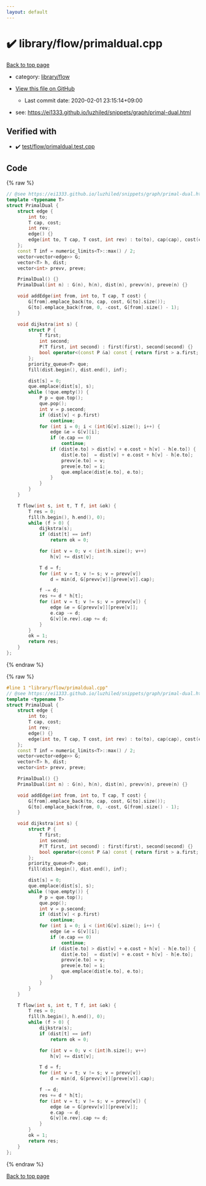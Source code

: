 ```yaml
---
layout: default
---
```


<!-- mathjax config similar to math.stackexchange -->
<script type="text/javascript" async
  src="https://cdnjs.cloudflare.com/ajax/libs/mathjax/2.7.5/MathJax.js?config=TeX-MML-AM_CHTML">
</script>
<script type="text/x-mathjax-config">
  MathJax.Hub.Config({
    TeX: { equationNumbers: { autoNumber: "AMS" }},
    tex2jax: {
      inlineMath: [ ['$','$'] ],
      processEscapes: true
    },
    "HTML-CSS": { matchFontHeight: false },
    displayAlign: "left",
    displayIndent: "2em"
  });
</script>

<script type="text/javascript" src="https://cdnjs.cloudflare.com/ajax/libs/jquery/3.4.1/jquery.min.js"></script>
<script src="https://cdn.jsdelivr.net/npm/jquery-balloon-js@1.1.2/jquery.balloon.min.js" integrity="sha256-ZEYs9VrgAeNuPvs15E39OsyOJaIkXEEt10fzxJ20+2I=" crossorigin="anonymous"></script>
<script type="text/javascript" src="../../../assets/js/copy-button.js"></script>
<link rel="stylesheet" href="../../../assets/css/copy-button.css" />


# :heavy_check_mark: library/flow/primaldual.cpp

<a href="../../../index.html">Back to top page</a>

* category: <a href="../../../index.html#befd6e878d04dabe98b2fcf892a1574a">library/flow</a>
* <a href="{{ site.github.repository_url }}/blob/master/library/flow/primaldual.cpp">View this file on GitHub</a>
    - Last commit date: 2020-02-01 23:15:14+09:00


* see: <a href="https://ei1333.github.io/luzhiled/snippets/graph/primal-dual.html">https://ei1333.github.io/luzhiled/snippets/graph/primal-dual.html</a>


## Verified with

* :heavy_check_mark: <a href="../../../verify/test/flow/primaldual.test.cpp.html">test/flow/primaldual.test.cpp</a>


## Code

<a id="unbundled"></a>
{% raw %}
```cpp
// @see https://ei1333.github.io/luzhiled/snippets/graph/primal-dual.html
template <typename T>
struct PrimalDual {
    struct edge {
        int to;
        T cap, cost;
        int rev;
        edge() {}
        edge(int to, T cap, T cost, int rev) : to(to), cap(cap), cost(cost), rev(rev) {}
    };
    const T inf = numeric_limits<T>::max() / 2;
    vector<vector<edge>> G;
    vector<T> h, dist;
    vector<int> prevv, preve;

    PrimalDual() {}
    PrimalDual(int n) : G(n), h(n), dist(n), prevv(n), preve(n) {}

    void addEdge(int from, int to, T cap, T cost) {
        G[from].emplace_back(to, cap, cost, G[to].size());
        G[to].emplace_back(from, 0, -cost, G[from].size() - 1);
    }

    void dijkstra(int s) {
        struct P {
            T first;
            int second;
            P(T first, int second) : first(first), second(second) {}
            bool operator<(const P &a) const { return first > a.first; }
        };
        priority_queue<P> que;
        fill(dist.begin(), dist.end(), inf);

        dist[s] = 0;
        que.emplace(dist[s], s);
        while (!que.empty()) {
            P p = que.top();
            que.pop();
            int v = p.second;
            if (dist[v] < p.first)
                continue;
            for (int i = 0; i < (int)G[v].size(); i++) {
                edge &e = G[v][i];
                if (e.cap == 0)
                    continue;
                if (dist[e.to] > dist[v] + e.cost + h[v] - h[e.to]) {
                    dist[e.to]  = dist[v] + e.cost + h[v] - h[e.to];
                    prevv[e.to] = v;
                    preve[e.to] = i;
                    que.emplace(dist[e.to], e.to);
                }
            }
        }
    }

    T flow(int s, int t, T f, int &ok) {
        T res = 0;
        fill(h.begin(), h.end(), 0);
        while (f > 0) {
            dijkstra(s);
            if (dist[t] == inf)
                return ok = 0;

            for (int v = 0; v < (int)h.size(); v++)
                h[v] += dist[v];

            T d = f;
            for (int v = t; v != s; v = prevv[v])
                d = min(d, G[prevv[v]][preve[v]].cap);

            f -= d;
            res += d * h[t];
            for (int v = t; v != s; v = prevv[v]) {
                edge &e = G[prevv[v]][preve[v]];
                e.cap -= d;
                G[v][e.rev].cap += d;
            }
        }
        ok = 1;
        return res;
    }
};

```
{% endraw %}

<a id="bundled"></a>
{% raw %}
```cpp
#line 1 "library/flow/primaldual.cpp"
// @see https://ei1333.github.io/luzhiled/snippets/graph/primal-dual.html
template <typename T>
struct PrimalDual {
    struct edge {
        int to;
        T cap, cost;
        int rev;
        edge() {}
        edge(int to, T cap, T cost, int rev) : to(to), cap(cap), cost(cost), rev(rev) {}
    };
    const T inf = numeric_limits<T>::max() / 2;
    vector<vector<edge>> G;
    vector<T> h, dist;
    vector<int> prevv, preve;

    PrimalDual() {}
    PrimalDual(int n) : G(n), h(n), dist(n), prevv(n), preve(n) {}

    void addEdge(int from, int to, T cap, T cost) {
        G[from].emplace_back(to, cap, cost, G[to].size());
        G[to].emplace_back(from, 0, -cost, G[from].size() - 1);
    }

    void dijkstra(int s) {
        struct P {
            T first;
            int second;
            P(T first, int second) : first(first), second(second) {}
            bool operator<(const P &a) const { return first > a.first; }
        };
        priority_queue<P> que;
        fill(dist.begin(), dist.end(), inf);

        dist[s] = 0;
        que.emplace(dist[s], s);
        while (!que.empty()) {
            P p = que.top();
            que.pop();
            int v = p.second;
            if (dist[v] < p.first)
                continue;
            for (int i = 0; i < (int)G[v].size(); i++) {
                edge &e = G[v][i];
                if (e.cap == 0)
                    continue;
                if (dist[e.to] > dist[v] + e.cost + h[v] - h[e.to]) {
                    dist[e.to]  = dist[v] + e.cost + h[v] - h[e.to];
                    prevv[e.to] = v;
                    preve[e.to] = i;
                    que.emplace(dist[e.to], e.to);
                }
            }
        }
    }

    T flow(int s, int t, T f, int &ok) {
        T res = 0;
        fill(h.begin(), h.end(), 0);
        while (f > 0) {
            dijkstra(s);
            if (dist[t] == inf)
                return ok = 0;

            for (int v = 0; v < (int)h.size(); v++)
                h[v] += dist[v];

            T d = f;
            for (int v = t; v != s; v = prevv[v])
                d = min(d, G[prevv[v]][preve[v]].cap);

            f -= d;
            res += d * h[t];
            for (int v = t; v != s; v = prevv[v]) {
                edge &e = G[prevv[v]][preve[v]];
                e.cap -= d;
                G[v][e.rev].cap += d;
            }
        }
        ok = 1;
        return res;
    }
};

```
{% endraw %}

<a href="../../../index.html">Back to top page</a>

